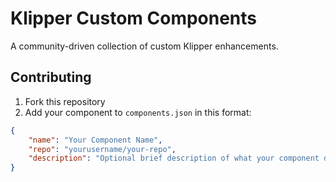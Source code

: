 # Klipper Custom Components

A community-driven collection of custom Klipper enhancements.

## Contributing
1. Fork this repository
2. Add your component to `components.json` in this format:
```json
{
    "name": "Your Component Name",
    "repo": "yourusername/your-repo",
    "description": "Optional brief description of what your component does"
}

